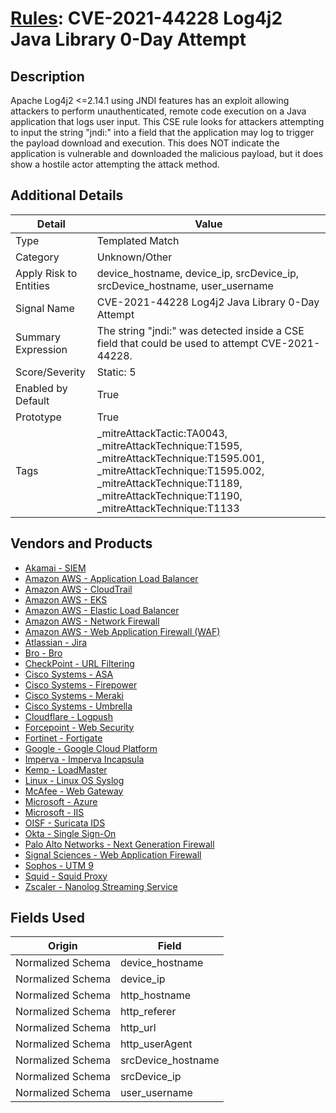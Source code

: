 # [Rules](README.md): CVE-2021-44228 Log4j2 Java Library 0-Day Attempt

## Description
Apache Log4j2 <=2.14.1 using JNDI features has an exploit allowing attackers to perform unauthenticated, remote code execution on a Java application that logs user input. This CSE rule looks for attackers attempting to input the string "jndi:" into a field that the application may log to trigger the payload download and execution. This does NOT indicate the application is vulnerable and downloaded the malicious payload, but it does show a hostile actor attempting the attack method.

## Additional Details
|Detail|Value|
|----|----|
|Type|Templated Match|
|Category|Unknown/Other|
|Apply Risk to Entities|device_hostname, device_ip, srcDevice_ip, srcDevice_hostname, user_username|
|Signal Name|CVE-2021-44228 Log4j2 Java Library 0-Day Attempt|
|Summary Expression|The string "jndi:" was detected inside a CSE field that could be used to attempt CVE-2021-44228.|
|Score/Severity|Static: 5|
|Enabled by Default|True|
|Prototype|True|
|Tags|_mitreAttackTactic:TA0043, _mitreAttackTechnique:T1595, _mitreAttackTechnique:T1595.001, _mitreAttackTechnique:T1595.002, _mitreAttackTechnique:T1189, _mitreAttackTechnique:T1190, _mitreAttackTechnique:T1133|
## Vendors and Products
- [Akamai - SIEM](../products/9a28f2af-5526-414d-973b-c3fc7984b8a1.md)
- [Amazon AWS - Application Load Balancer](../products/5bb9e0b3-8d57-4b10-8952-0b6ffe91b599.md)
- [Amazon AWS - CloudTrail](../products/033624b0-218e-4dcb-b93f-0f1fb1806c56.md)
- [Amazon AWS - EKS](../products/234ec2b5-4142-4837-bc78-95da8a2db81a.md)
- [Amazon AWS - Elastic Load Balancer](../products/59a3cd41-b6d2-4ab7-a0ff-6d5abd14ac43.md)
- [Amazon AWS - Network Firewall](../products/3a82061c-2ca3-4289-9c9b-78756001aa38.md)
- [Amazon AWS - Web Application Firewall (WAF)](../products/072b85a2-1765-45c2-911d-b0509880326e.md)
- [Atlassian - Jira](../products/64088efc-3f28-448d-b386-000deebc7d89.md)
- [Bro - Bro](../products/37C866BF-72E1-470A-9072-EDB908F56951.md)
- [CheckPoint - URL Filtering](../products/2a678bcd-898e-43cd-ab3f-91feb0602a18.md)
- [Cisco Systems - ASA](../products/be4f7473-fe69-4311-8859-3561900060bf.md)
- [Cisco Systems - Firepower](../products/da9e05a5-3fd3-46a7-a107-ae03c01e3f5a.md)
- [Cisco Systems - Meraki](../products/724c9add-8cd9-4013-b9e1-a907b96da426.md)
- [Cisco Systems - Umbrella](../products/5ba50e74-3c05-4ea8-aeaf-5efde588c60f.md)
- [Cloudflare - Logpush](../products/c2503fcc-ef30-4e40-bb32-0bf47151b140.md)
- [Forcepoint - Web Security](../products/e90edc67-68d4-4d67-82f6-4524f94b59bb.md)
- [Fortinet - Fortigate](../products/c57e2c85-4fc1-4fb7-8fa1-dbc5235231ad.md)
- [Google - Google Cloud Platform](../products/dcc85cfc-a698-4d09-87de-f2c723f3ad07.md)
- [Imperva - Imperva Incapsula](../products/2a236ab1-77d2-4867-a571-a1cfd64528e6.md)
- [Kemp - LoadMaster](../products/e0763d80-29ce-43a0-b0ab-69c621abb3eb.md)
- [Linux - Linux OS Syslog](../products/0e20c932-d992-4bd4-b276-c15119ca5c0b.md)
- [McAfee - Web Gateway](../products/003d35b3-3ba8-4e93-8776-e5810b4e243e.md)
- [Microsoft - Azure](../products/a1225af5-e778-4068-a9a2-47da93d1ff24.md)
- [Microsoft - IIS](../products/fca8785d-4823-4442-86b2-8acbaa176da4.md)
- [OISF - Suricata IDS](../products/afabb29d-e728-410f-b7c6-acfa9efbe1ed.md)
- [Okta - Single Sign-On](../products/51278354-d6b5-4c8e-a8fd-8197df334e67.md)
- [Palo Alto Networks - Next Generation Firewall](../products/46f5fa2c-1a62-4692-82ad-ed87800a0adb.md)
- [Signal Sciences - Web Application Firewall](../products/2f2fbe08-ab8b-4626-81fd-eaa41b563c49.md)
- [Sophos - UTM 9](../products/0fb003bc-8383-442f-8f3d-afcfbaefe617.md)
- [Squid - Squid Proxy](../products/af61d8a8-3eba-42fb-9f17-87443924f3f4.md)
- [Zscaler - Nanolog Streaming Service](../products/6299d728-14f7-455e-85c5-ea8ec65a654a.md)


## Fields Used

|Origin|Field|
|----|----|
|Normalized Schema|device_hostname|
|Normalized Schema|device_ip|
|Normalized Schema|http_hostname|
|Normalized Schema|http_referer|
|Normalized Schema|http_url|
|Normalized Schema|http_userAgent|
|Normalized Schema|srcDevice_hostname|
|Normalized Schema|srcDevice_ip|
|Normalized Schema|user_username|


